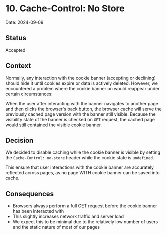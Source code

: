 # 10. Cache-Control: No Store

Date: 2024-09-09

## Status

Accepted

## Context

Normally, any interaction with the cookie banner (accepting or declining) should hide it until cookies expire or data is actively deleted. However, we encountered a problem where the cookie banner on would reappear under certain circumstances:

When the user after interacting with the banner navigates to another page and then clicks the browser's back button, the browser cache will serve the previously cached page version with the banner still visible. Because the visibility state of the banner is checked on `GET` request, the cached page would still contained the visible cookie banner.

## Decision

We decided to disable caching while the cookie banner is visible by setting the `Cache-Control: no-store` header while the cookie state is `undefined`.

This ensure that user interactions with the cookie banner are accurately reflected across pages, as no page WITH cookie banner can be saved into cache.

## Consequences

- Browsers always perform a full GET request before the cookie banner has been interacted with
- This slightly increases network traffic and server load
- We expect this to be minimal due to the relatively low number of users and the static nature of most of our pages
